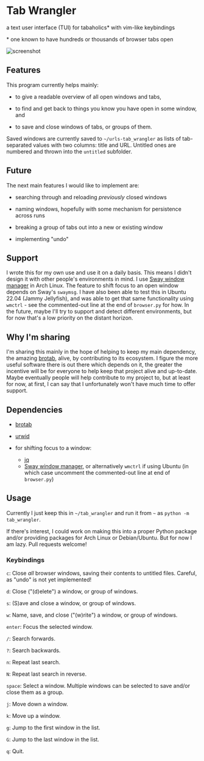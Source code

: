 # Tab Wrangler

a text user interface (TUI) for tabaholics* with vim-like keybindings

\* one known to have hundreds or thousands of browser tabs open

![screenshot](https://github.com/doctorcolossus/tab_wrangler/assets/731937/de09934c-d614-4c20-a997-b112372ff238)

## Features

This program currently helps mainly:

- to give a readable overview of all open windows and tabs,

- to find and get back to things you know you have open in some window, and

- to save and close windows of tabs, or groups of them.

Saved windows are currently saved to `~/urls-tab_wrangler`
as lists of tab-separated values with two columns: title and URL.
Untitled ones are numbered and thrown into the `untitled` subfolder.

## Future

The next main features I would like to implement are:

- searching through and reloading *previously* closed windows

- naming windows, hopefully with some mechanism for persistence across runs

- breaking a group of tabs out into a new or existing window

- implementing "undo"

## Support

I wrote this for my own use and use it on a daily basis.
This means I didn't design it with other people's environments in mind.
I use [Sway window manager](https://swaywm.org/) in Arch Linux.
The feature to shift focus to an open window depends on Sway's `swaymsg`.
I have also been able to test this in Ubuntu 22.04 (Jammy Jellyfish),
and was able to get that same functionality using `wmctrl` -
see the commented-out line at the end of `browser.py` for how.
In the future, maybe I'll try to support and detect different environments,
but for now that's a low priority on the distant horizon.

## Why I'm sharing

I'm sharing this mainly in the hope of helping to keep my main dependency,
the amazing [brotab](https://github.com/balta2ar/brotab), alive,
by contributing to its ecosystem. I figure the more useful software there is
out there which depends on it, the greater the incentive will be for everyone
to help keep that project alive and up-to-date. Maybe eventually people will
help contribute to my project to, but at least for now, at first, I can say
that I unfortunately won't have much time to offer support.

## Dependencies

- [brotab](https://github.com/balta2ar/brotab)

- [urwid](https://urwid.org/index.html)

- for shifting focus to a window:
    - [jq](https://jqlang.github.io/jq/)
    - [Sway window manager](https://swaywm.org/),
      or alternatively `wmctrl` if using Ubuntu
      (in which case uncomment the commented-out line at end of `browser.py`)

## Usage

Currently I just keep this in `~/tab_wrangler`
and run it from `~` as  `python -m tab_wrangler`.

If there's interest, I could work on making this into a proper Python package
and/or providing packages for Arch Linux or Debian/Ubuntu.
But for now I am lazy. Pull requests welcome!

### Keybindings

`c`: Close *all* browser windows, saving their contents to untitled files.
Careful, as "undo" is not yet implemented!

`d`: Close ("(d)elete") a window, or group of windows.

`s`: (S)ave and close a window, or group of windows.

`w`: Name, save, and close ("(w)rite") a window, or group of windows.

`enter`: Focus the selected window.

`/`: Search forwards.

`?`: Search backwards.

`n`: Repeat last search.

`N`: Repeat last search in reverse.

`space`: Select a window. Multiple windows can be selected to save and/or close them as a group.

`j`: Move down a window.

`k`: Move up a window.

`g`: Jump to the first window in the list.

`G`: Jump to the last window in the list.

`q`: Quit.
